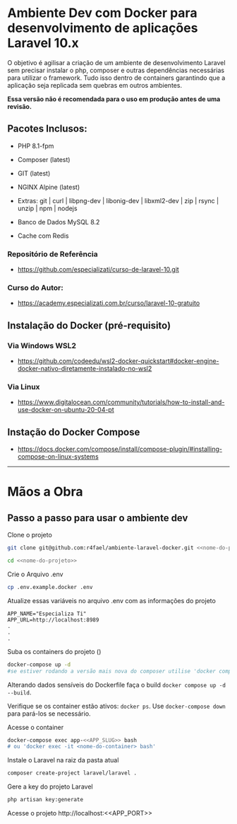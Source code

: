 # Ambiente Dev com Docker para desenvolvimento de aplicações Laravel 10.x

O objetivo é agilisar a criação de um ambiente de desenvolvimento Laravel sem precisar instalar o php, composer e outras dependências necessárias para utilizar o framework. Tudo isso dentro de containers garantindo que a aplicação seja replicada sem quebras em outros ambientes.

**Essa versão não é recomendada para o uso em produção antes de uma revisão.**

## Pacotes Inclusos:

- PHP 8.1-fpm

- Composer (latest)

- GIT (latest)

- NGINX Alpine (latest)

- Extras: git | curl | libpng-dev | libonig-dev | libxml2-dev | zip | rsync | unzip | npm | nodejs 

- Banco de Dados MySQL 8.2

- Cache com Redis


### Repositório de Referência
- https://github.com/especializati/curso-de-laravel-10.git

### Curso do Autor:
- https://academy.especializati.com.br/curso/laravel-10-gratuito



## Instalação do Docker (pré-requisito)

### Via  Windows WSL2

- https://github.com/codeedu/wsl2-docker-quickstart#docker-engine-docker-nativo-diretamente-instalado-no-wsl2

### Via Linux

- https://www.digitalocean.com/community/tutorials/how-to-install-and-use-docker-on-ubuntu-20-04-pt

## Instação do Docker Compose

- https://docs.docker.com/compose/install/compose-plugin/#installing-compose-on-linux-systems  



---

# Mãos a Obra

## Passo a passo para usar o ambiente dev

Clone o projeto
```sh
git clone git@github.com:r4fael/ambiente-laravel-docker.git <<nome-do-projeto>>
```
```sh
cd <<nome-do-projeto>>
```


Crie o Arquivo .env 
```sh
cp .env.example.docker .env
```


Atualize essas variáveis no arquivo .env com as informações do projeto
```dosini
APP_NAME="Especializa Ti"
APP_URL=http://localhost:8989
.
.
.
```


Suba os containers do projeto ()
```sh
docker-compose up -d
#se estiver rodando a versão mais nova do composer utilise 'docker compose up -d'
```

Alterando dados sensíveis do Dockerfile faça o build ```docker compose up -d --build```.

Verifique se os container estão ativos: ```docker ps```.  Use  ```docker-compose down``` para pará-los se necessário.

Acesse o container
```sh
docker-compose exec app-<<APP_SLUG>> bash 
# ou 'docker exec -it <nome-do-container> bash'
```


Instale o Laravel na raiz da pasta atual
```sh
composer create-project laravel/laravel .
```


Gere a key do projeto Laravel
```sh
php artisan key:generate
```


Acesse o projeto
http://localhost:<<APP_PORT>> 
